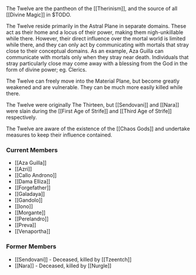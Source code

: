 The Twelve are the pantheon of the [[Therinism]], and the source of all [[Divine Magic]] in $TODO.

The Twelve reside primarily in the Astral Plane in separate domains. These act as their home and a locus of their power, making them nigh-unkillable while there. However, their direct influence over the mortal world is limited while there, and they can only act by communicating with mortals that stray close to their conceptual domains. As an example, Aza Guilla can communicate with mortals only when they stray near death. Individuals that stray particularly close may come away with a blessing from the God in the form of divine power; eg. Clerics.

The Twelve can freely move into the Material Plane, but become greatly weakened and are vulnerable. They can be much more easily killed while there.

The Twelve were originally The Thirteen, but [[Sendovani]] and [[Nara]] were slain during the [[First Age of Strife]] and [[Third Age of Strife]] respectively.

The Twelve are aware of the existence of the [[Chaos Gods]] and undertake measures to keep their influence contained.

### Current Members
- [[Aza Guilla]]
- [[Azri]]
- [[Callo Androno]]
- [[Dama Elliza]]
- [[Forgefather]]
- [[Galadaya]]
- [[Gandolo]]
- [[Iono]]
- [[Morgante]]
- [[Perelandro]]
- [[Preva]]
- [[Venaportha]]

### Former Members
- [[Sendovani]] - Deceased, killed by [[Tzeentch]]
- [[Nara]] - Deceased, killed by [[Nurgle]]

